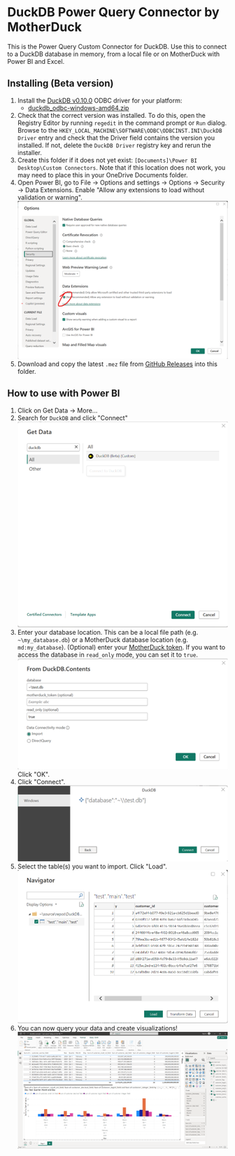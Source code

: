# DuckDB Power Query Connector by MotherDuck

This is the Power Query Custom Connector for DuckDB. Use this to connect to a DuckDB database in memory, from a local file or on MotherDuck with Power BI and Excel.

## Installing (Beta version)

1. Install the [DuckDB v0.10.0](https://github.com/duckdb/duckdb/releases/tag/v0.10.0) ODBC driver for your platform:
      - [duckdb_odbc-windows-amd64.zip](https://github.com/duckdb/duckdb/releases/download/v0.10.0/duckdb_odbc-windows-amd64.zip)
1. Check that the correct version was installed. To do this, open the Registry Editor by running `regedit` in the command prompt or `Run` dialog. Browse to the `HKEY_LOCAL_MACHINE\SOFTWARE\ODBC\ODBCINST.INI\DuckDB Driver` entry and check that the Driver field contains the version you installed. If not, delete the `DuckDB Driver` registry key and rerun the installer.
1. Create this folder if it does not yet exist: `[Documents]\Power BI Desktop\Custom Connectors`. Note that if this location does not work, you may need to place this in your OneDrive Documents folder.
1. Open Power BI, go to File -> Options and settings -> Options -> Security -> Data Extensions. Enable "Allow any extensions to load without validation or warning".
![Dialog window showing Power BI Options -> Security -> Data Extensions](images/power_bi_options.png)
1. Download and copy the latest `.mez` file from [GitHub Releases](https://github.com/MotherDuck-Open-Source/DuckDBPowerQueryConnector/releases) into this folder.


## How to use with Power BI

1. Click on Get Data -> More...
1. Search for `DuckDB` and click "Connect"
![Find DuckDB connector](images/find-connector.png)
1. Enter your database location. This can be a local file path (e.g. `~\my_database.db`) or a MotherDuck database location (e.g. `md:my_database`). (Optional) enter your [MotherDuck token](https://app.motherduck.com/token-request?appName=PowerBI). If you want to access the database in `read_only` mode, you can set it to `true`.
![Connect to your DuckDB database](images/connect-duckdb.png)
Click "OK".
1. Click "Connect".
![Connect dialog](images/connect.png)
1. Select the table(s) you want to import. Click "Load".
![Navigator dialog to preview and select your table(s)](images/navigator.png)
1. You can now query your data and create visualizations!
![Power BI example usage](images/power-bi-example.png)

